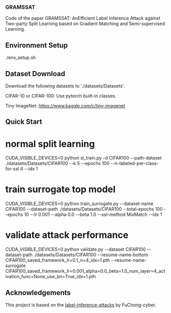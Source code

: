 ### GRAMSSAT
Code of the paper GRAMSSAT: AnEfficient Label Inference Attack against Two-party Split Learning based on Gradient Matching and Semi-supervised Learning.

## Environment Setup
./env_setup.sh

## Dataset Download
Download the following datasets to './datasets/Datasets'.

CIFAR-10 or CIFAR-100:
Use pytorch built-in classes.

Tiny ImageNet:
https://www.kaggle.com/c/tiny-imagenet

## Quick Start
# normal split learning
CUDA_VISIBLE_DEVICES=0 python sl_train.py -d CIFAR100 --path-dataset ./datasets/Datasets/CIFAR100  --k 5 --epochs 100 --n-labeled-per-class-for-ssl 4 --idx 1

# train surrogate top model
CUDA_VISIBLE_DEVICES=0 python train_surrogate.py --dataset-name CIFAR100 --dataset-path ./datasets/Datasets/CIFAR100 --total-epochs 100 --epochs 10 --lr 0.001 --alpha 0.0 --beta 1.0 --ssl-method MixMatch --idx 1

# validate attack performance
CUDA_VISIBLE_DEVICES=0 python validate.py --dataset CIFAR100 --dataset-path ./datasets/Datasets/CIFAR100 --resume-name-bottom CIFAR100_saved_framework_lr=0.1_n=4_idx=1.pth --resume-name-surrogate CIFAR100_saved_framework_lr=0.001_alpha=0.0_beta=1.0_num_layer=4_activation_func=None_use_bn=True_idx=1.pth

## Acknowledgements
This project is based on the [label-inference-attacks](https://github.com/FuChong-cyber/label-inference-attacks.git) by FuChong-cyber.